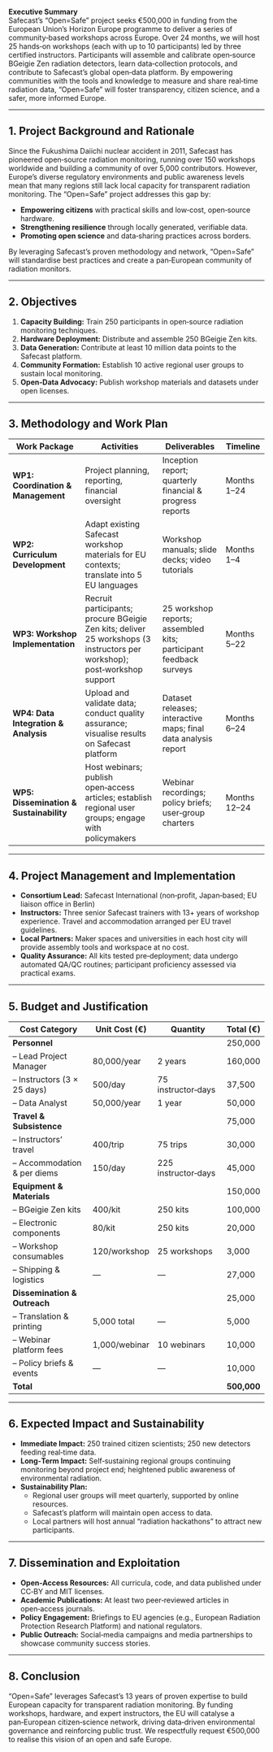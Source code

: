 **Executive Summary**  
Safecast’s “Open=Safe” project seeks €500,000 in funding from the European Union’s Horizon Europe programme to deliver a series of community‑based workshops across Europe. Over 24 months, we will host 25 hands‑on workshops (each with up to 10 participants) led by three certified instructors. Participants will assemble and calibrate open‑source BGeigie Zen radiation detectors, learn data‑collection protocols, and contribute to Safecast’s global open‑data platform. By empowering communities with the tools and knowledge to measure and share real‑time radiation data, “Open=Safe” will foster transparency, citizen science, and a safer, more informed Europe.

---

## 1. Project Background and Rationale

Since the Fukushima Daiichi nuclear accident in 2011, Safecast has pioneered open‑source radiation monitoring, running over 150 workshops worldwide and building a community of over 5,000 contributors. However, Europe’s diverse regulatory environments and public awareness levels mean that many regions still lack local capacity for transparent radiation monitoring. The “Open=Safe” project addresses this gap by:

- **Empowering citizens** with practical skills and low‑cost, open‑source hardware.
- **Strengthening resilience** through locally generated, verifiable data.
- **Promoting open science** and data‑sharing practices across borders.

By leveraging Safecast’s proven methodology and network, “Open=Safe” will standardise best practices and create a pan‑European community of radiation monitors.

---

## 2. Objectives

1. **Capacity Building:** Train 250 participants in open‑source radiation monitoring techniques.
2. **Hardware Deployment:** Distribute and assemble 250 BGeigie Zen kits.
3. **Data Generation:** Contribute at least 10 million data points to the Safecast platform.
4. **Community Formation:** Establish 10 active regional user groups to sustain local monitoring.
5. **Open‑Data Advocacy:** Publish workshop materials and datasets under open licenses.

---

## 3. Methodology and Work Plan

| Work Package                            | Activities                                                                                                               | Deliverables                                                      | Timeline     |
| --------------------------------------- | ------------------------------------------------------------------------------------------------------------------------ | ----------------------------------------------------------------- | ------------ |
| **WP1: Coordination & Management**      | Project planning, reporting, financial oversight                                                                         | Inception report; quarterly financial & progress reports          | Months 1–24  |
| **WP2: Curriculum Development**         | Adapt existing Safecast workshop materials for EU contexts; translate into 5 EU languages                                | Workshop manuals; slide decks; video tutorials                    | Months 1–4   |
| **WP3: Workshop Implementation**        | Recruit participants; procure BGeigie Zen kits; deliver 25 workshops (3 instructors per workshop); post‑workshop support | 25 workshop reports; assembled kits; participant feedback surveys | Months 5–22  |
| **WP4: Data Integration & Analysis**    | Upload and validate data; conduct quality assurance; visualise results on Safecast platform                              | Dataset releases; interactive maps; final data analysis report    | Months 6–24  |
| **WP5: Dissemination & Sustainability** | Host webinars; publish open‑access articles; establish regional user groups; engage with policymakers                    | Webinar recordings; policy briefs; user‑group charters            | Months 12–24 |

---

## 4. Project Management and Implementation

- **Consortium Lead:** Safecast International (non‑profit, Japan‑based; EU liaison office in Berlin)
- **Instructors:** Three senior Safecast trainers with 13+ years of workshop experience. Travel and accommodation arranged per EU travel guidelines.
- **Local Partners:** Maker spaces and universities in each host city will provide assembly tools and workspace at no cost.
- **Quality Assurance:** All kits tested pre‑deployment; data undergo automated QA/QC routines; participant proficiency assessed via practical exams.

---

## 5. Budget and Justification

| Cost Category                | Unit Cost (€) | Quantity            | Total (€)   |
| ---------------------------- | ------------- | ------------------- | ----------- |
| **Personnel**                |               |                     | 250,000     |
| – Lead Project Manager       | 80,000/year   | 2 years             | 160,000     |
| – Instructors (3 × 25 days)  | 500/day       | 75 instructor‑days  | 37,500      |
| – Data Analyst               | 50,000/year   | 1 year              | 50,000      |
| **Travel & Subsistence**     |               |                     | 75,000      |
| – Instructors’ travel        | 400/trip      | 75 trips            | 30,000      |
| – Accommodation & per diems  | 150/day       | 225 instructor‑days | 45,000      |
| **Equipment & Materials**    |               |                     | 150,000     |
| – BGeigie Zen kits           | 400/kit       | 250 kits            | 100,000     |
| – Electronic components      | 80/kit        | 250 kits            | 20,000      |
| – Workshop consumables       | 120/workshop  | 25 workshops        | 3,000       |
| – Shipping & logistics       | —             | —                   | 27,000      |
| **Dissemination & Outreach** |               |                     | 25,000      |
| – Translation & printing     | 5,000 total   | —                   | 5,000       |
| – Webinar platform fees      | 1,000/webinar | 10 webinars         | 10,000      |
| – Policy briefs & events     | —             | —                   | 10,000      |
| **Total**                    |               |                     | **500,000** |

---

## 6. Expected Impact and Sustainability

- **Immediate Impact:** 250 trained citizen scientists; 250 new detectors feeding real‑time data.
- **Long‑Term Impact:** Self‑sustaining regional groups continuing monitoring beyond project end; heightened public awareness of environmental radiation.
- **Sustainability Plan:**
  - Regional user groups will meet quarterly, supported by online resources.
  - Safecast’s platform will maintain open access to data.
  - Local partners will host annual “radiation hackathons” to attract new participants.

---

## 7. Dissemination and Exploitation

- **Open‑Access Resources:** All curricula, code, and data published under CC‑BY and MIT licenses.
- **Academic Publications:** At least two peer‑reviewed articles in open‑access journals.
- **Policy Engagement:** Briefings to EU agencies (e.g., European Radiation Protection Research Platform) and national regulators.
- **Public Outreach:** Social‑media campaigns and media partnerships to showcase community success stories.

---

## 8. Conclusion

“Open=Safe” leverages Safecast’s 13 years of proven expertise to build European capacity for transparent radiation monitoring. By funding workshops, hardware, and expert instructors, the EU will catalyse a pan‑European citizen‑science network, driving data‑driven environmental governance and reinforcing public trust. We respectfully request €500,000 to realise this vision of an open and safe Europe.

